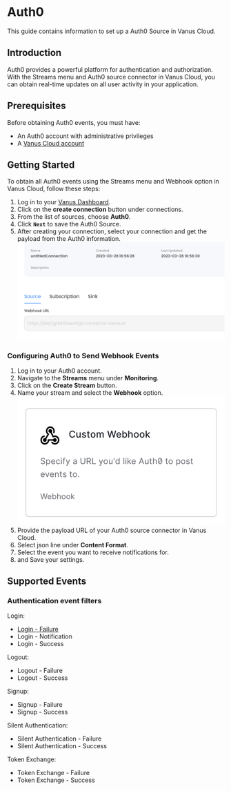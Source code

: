 # Auth0

This guide contains information to set up a Auth0 Source in Vanus Cloud.

## Introduction

Auth0 provides a powerful platform for authentication and authorization. With the Streams menu and Auth0 source connector in Vanus Cloud, you can obtain real-time updates on all user activity in your application.

## Prerequisites

Before obtaining Auth0 events, you must have:

- An Auth0 account with administrative privileges
- A [Vanus Cloud account](https://cloud.vanus.ai)

## Getting Started

To obtain all Auth0 events using the Streams menu and Webhook option in Vanus Cloud, follow these steps:

1. Log in to your [Vanus Dashboard](https://cloud.vanus.ai/dashboard).
2. Click on the **create connection** button under connections.
3. From the list of sources, choose **Auth0**. 
4. Click **`Next`** to save the Auth0 Source.
5. After creating your connection, select your connection and get the payload from the Auth0 information.
![](content/user-guides/connector-guides/source/auth0/images/payload.png)
### Configuring Auth0 to Send Webhook Events

1. Log in to your Auth0 account.
2. Navigate to the **Streams** menu under **Monitoring**.
3. Click on the **Create Stream** button.
4. Name your stream and select the **Webhook** option.
![](content/user-guides/connector-guides/source/auth0/images/webhook.png)
5. Provide the payload URL of your Auth0 source connector in Vanus Cloud.
6. Select json line under **Content Format**.
6. Select the event you want to receive notifications for.
7. and Save your settings.

## Supported Events

### Authentication event filters
Login:
- [Login - Failure](content/user-guides/connector-guides/source/auth0/events.md#login_failure)
- Login - Notification
- Login - Success

Logout:
- Logout - Failure
- Logout - Success

Signup:
- Signup - Failure
- Signup - Success

Silent Authentication:
- Silent Authentication - Failure
- Silent Authentication - Success

Token Exchange:
- Token Exchange - Failure
- Token Exchange - Success

